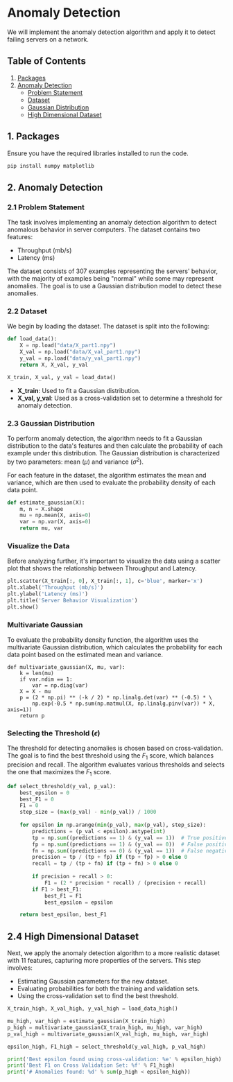 # Anomaly Detection

We will implement the anomaly detection algorithm and apply it to detect failing servers on a network.

## Table of Contents
1. [Packages](#packages)
2. [Anomaly Detection](#anomaly-detection)
   - [Problem Statement](#problem-statement)
   - [Dataset](#dataset)
   - [Gaussian Distribution](#gaussian-distribution)
   -  [High Dimensional Dataset](#high-dimensional-dataset)

## 1. Packages

Ensure you have the required libraries installed to run the code.
```bash
pip install numpy matplotlib
```

## 2. Anomaly Detection

### 2.1 Problem Statement

The task involves implementing an anomaly detection algorithm to detect anomalous behavior in server computers. The dataset contains two features:

- Throughput (mb/s)
- Latency (ms)

The dataset consists of 307 examples representing the servers' behavior, with the majority of examples being "normal" while some may represent anomalies. The goal is to use a Gaussian distribution model to detect these anomalies.

### 2.2 Dataset

We begin by loading the dataset. The dataset is split into the following:
```python
def load_data():
    X = np.load("data/X_part1.npy")
    X_val = np.load("data/X_val_part1.npy")
    y_val = np.load("data/y_val_part1.npy")
    return X, X_val, y_val

X_train, X_val, y_val = load_data()
```

- **X_train**: Used to fit a Gaussian distribution.
- **X_val, y_val**: Used as a cross-validation set to determine a threshold for anomaly detection.

### 2.3 Gaussian Distribution

To perform anomaly detection, the algorithm needs to fit a Gaussian distribution to the data's features and then calculate the probability of each example under this distribution. The Gaussian distribution is characterized by two parameters: mean ($\mu$) and variance ($\sigma^2$).

For each feature in the dataset, the algorithm estimates the mean and variance, which are then used to evaluate the probability density of each data point.
```python
def estimate_gaussian(X): 
    m, n = X.shape 
    mu = np.mean(X, axis=0)
    var = np.var(X, axis=0)
    return mu, var
```

### Visualize the Data

Before analyzing further, it's important to visualize the data using a scatter plot that shows the relationship between Throughput and Latency.
```python
plt.scatter(X_train[:, 0], X_train[:, 1], c='blue', marker='x')
plt.xlabel('Throughput (mb/s)')
plt.ylabel('Latency (ms)')
plt.title('Server Behavior Visualization')
plt.show()
```

### Multivariate Gaussian

To evaluate the probability density function, the algorithm uses the multivariate Gaussian distribution, which calculates the probability for each data point based on the estimated mean and variance.
```
def multivariate_gaussian(X, mu, var):
    k = len(mu)
    if var.ndim == 1:
        var = np.diag(var)
    X = X - mu
    p = (2 * np.pi) ** (-k / 2) * np.linalg.det(var) ** (-0.5) * \
        np.exp(-0.5 * np.sum(np.matmul(X, np.linalg.pinv(var)) * X, axis=1))
    return p
```

### Selecting the Threshold ($\epsilon$)

The threshold for detecting anomalies is chosen based on cross-validation. The goal is to find the best threshold using the $F_1$ score, which balances precision and recall. The algorithm evaluates various thresholds and selects the one that maximizes the $F_1$ score.
```python
def select_threshold(y_val, p_val): 
    best_epsilon = 0
    best_F1 = 0
    F1 = 0
    step_size = (max(p_val) - min(p_val)) / 1000
    
    for epsilon in np.arange(min(p_val), max(p_val), step_size):
        predictions = (p_val < epsilon).astype(int)
        tp = np.sum((predictions == 1) & (y_val == 1))  # True positives
        fp = np.sum((predictions == 1) & (y_val == 0))  # False positives
        fn = np.sum((predictions == 0) & (y_val == 1))  # False negatives
        precision = tp / (tp + fp) if (tp + fp) > 0 else 0
        recall = tp / (tp + fn) if (tp + fn) > 0 else 0
        
        if precision + recall > 0:
            F1 = (2 * precision * recall) / (precision + recall)
        if F1 > best_F1:
            best_F1 = F1
            best_epsilon = epsilon

    return best_epsilon, best_F1
```

## 2.4 High Dimensional Dataset

Next, we apply the anomaly detection algorithm to a more realistic dataset with 11 features, capturing more properties of the servers. This step involves:

- Estimating Gaussian parameters for the new dataset.
- Evaluating probabilities for both the training and validation sets.
- Using the cross-validation set to find the best threshold.
```python
X_train_high, X_val_high, y_val_high = load_data_high()

mu_high, var_high = estimate_gaussian(X_train_high)
p_high = multivariate_gaussian(X_train_high, mu_high, var_high)
p_val_high = multivariate_gaussian(X_val_high, mu_high, var_high)

epsilon_high, F1_high = select_threshold(y_val_high, p_val_high)

print('Best epsilon found using cross-validation: %e' % epsilon_high)
print('Best F1 on Cross Validation Set: %f' % F1_high)
print('# Anomalies found: %d' % sum(p_high < epsilon_high))
```
